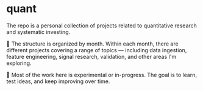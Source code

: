# quant
The repo is a personal collection of projects related to quantitative research and systematic investing.

📅 The structure is organized by month. Within each month, there are different projects covering a range of topics — including data ingestion, feature engineering, signal research, validation, and other areas I'm exploring.

🧪 Most of the work here is experimental or in-progress. The goal is to learn, test ideas, and keep improving over time.
